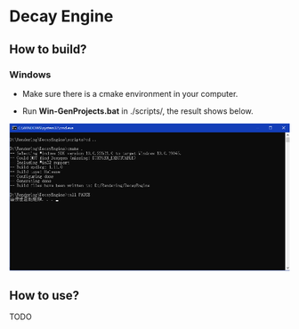 # Decay Engine

## How to build?

### Windows

+ Make sure there is a cmake environment in your computer.

+ Run **Win-GenProjects.bat** in ./scripts/, the result shows below.

![](docs/BuildResult.png)

## How to use?

TODO

